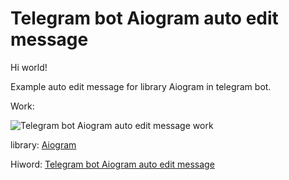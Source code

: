 # Telegram bot Aiogram auto edit message

Hi world!

Example auto edit message for library Aiogram in telegram bot.

Work:

![Telegram bot Aiogram auto edit message work](https://hiworld.one/files/aiogram_auto_edit_message_video_chat.gif)


library: [Aiogram](https://aiogram.dev/)

Hiword: [Telegram bot Aiogram auto edit message](https://hiworld.one/post/Aiogram-auto-edit-message)
